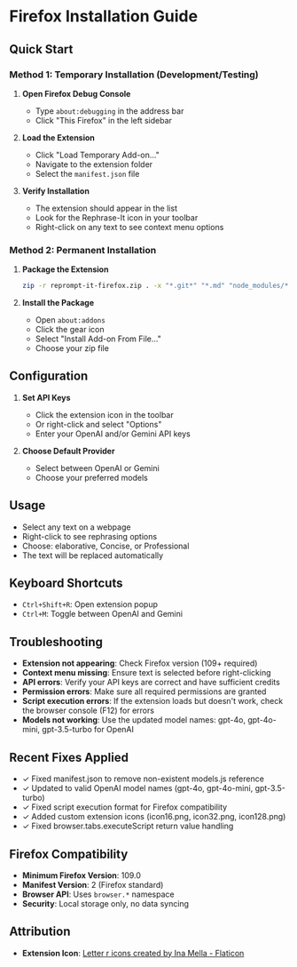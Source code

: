 # Firefox Installation Guide

## Quick Start

### Method 1: Temporary Installation (Development/Testing)

1. **Open Firefox Debug Console**
   - Type `about:debugging` in the address bar
   - Click "This Firefox" in the left sidebar

2. **Load the Extension**
   - Click "Load Temporary Add-on..."
   - Navigate to the extension folder
   - Select the `manifest.json` file

3. **Verify Installation**
   - The extension should appear in the list
   - Look for the Rephrase-It icon in your toolbar
   - Right-click on any text to see context menu options

### Method 2: Permanent Installation

1. **Package the Extension**
   ```bash
   zip -r reprompt-it-firefox.zip . -x "*.git*" "*.md" "node_modules/*"
   ```

2. **Install the Package**
   - Open `about:addons`
   - Click the gear icon
   - Select "Install Add-on From File..."
   - Choose your zip file

## Configuration

1. **Set API Keys**
   - Click the extension icon in the toolbar
   - Or right-click and select "Options"
   - Enter your OpenAI and/or Gemini API keys

2. **Choose Default Provider**
   - Select between OpenAI or Gemini
   - Choose your preferred models

## Usage

- Select any text on a webpage
- Right-click to see rephrasing options
- Choose: elaborative, Concise, or Professional
- The text will be replaced automatically

## Keyboard Shortcuts

- `Ctrl+Shift+R`: Open extension popup
- `Ctrl+M`: Toggle between OpenAI and Gemini

## Troubleshooting

- **Extension not appearing**: Check Firefox version (109+ required)
- **Context menu missing**: Ensure text is selected before right-clicking
- **API errors**: Verify your API keys are correct and have sufficient credits
- **Permission errors**: Make sure all required permissions are granted
- **Script execution errors**: If the extension loads but doesn't work, check the browser console (F12) for errors
- **Models not working**: Use the updated model names: gpt-4o, gpt-4o-mini, gpt-3.5-turbo for OpenAI

## Recent Fixes Applied

- ✓ Fixed manifest.json to remove non-existent models.js reference
- ✓ Updated to valid OpenAI model names (gpt-4o, gpt-4o-mini, gpt-3.5-turbo)
- ✓ Fixed script execution format for Firefox compatibility
- ✓ Added custom extension icons (icon16.png, icon32.png, icon128.png)
- ✓ Fixed browser.tabs.executeScript return value handling

## Firefox Compatibility

- **Minimum Firefox Version**: 109.0
- **Manifest Version**: 2 (Firefox standard)
- **Browser API**: Uses `browser.*` namespace
- **Security**: Local storage only, no data syncing

## Attribution

- **Extension Icon**: [Letter r icons created by Ina Mella - Flaticon](https://www.flaticon.com/free-icons/letter-r)